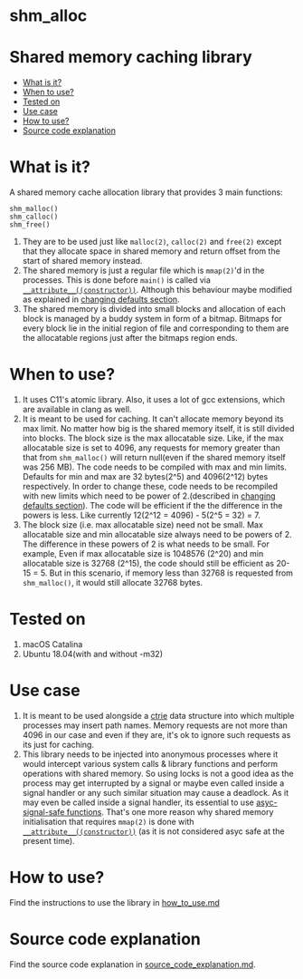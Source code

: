 # shm_alloc

<h1>Shared memory caching library</h1>

<ul>
    <li><a href="https://github.com/MihirLuthra/shm_alloc#what-is-it">What is it?</a></li>
    <li><a href="https://github.com/MihirLuthra/shm_alloc#when-to-use">When to use?</a></li>
     <li><a href="https://github.com/MihirLuthra/shm_alloc#tested-on">Tested on</a></li>
    <li><a href="https://github.com/MihirLuthra/shm_alloc#use-case">Use case</a></li>
    <li><a href="https://github.com/MihirLuthra/shm_alloc#how-to-use">How to use?</a></li>
    <li><a href="https://github.com/MihirLuthra/shm_alloc#source-code-explanation">Source code explanation</a></li>
</ul>

# What is it?

A shared memory cache allocation library that provides 3 main functions:

```
shm_malloc()
shm_calloc()
shm_free()
```

<ol>
    <li>
        They are to be used just like <code>malloc(2)</code>, <code>calloc(2)</code> and <code>free(2)</code> except that they 
        allocate space in shared memory and return offset from the start of shared memory instead.
    </li>
    <li>
        The shared memory is just a regular file which is <code>mmap(2)</code>'d in the processes. This is done before
        <code>main()</code> is called via 
        <a href="https://gcc.gnu.org/onlinedocs/gcc-4.7.0/gcc/Function-Attributes.html"><code>__attribute__((constructor))</code></a>.
		Although this behaviour maybe modified as explained in <a href="https://github.com/MihirLuthra/shm_alloc/blob/master/docs/how_to_use.md#changing-default-settings">changing defaults section</a>.
    </li>
    <li>
        The shared memory is divided into small blocks and allocation of each block is managed by a buddy system in form of 
        a bitmap. Bitmaps for every block lie in the initial region of file and corresponding to them are the allocatable 
        regions just after the bitmaps region ends.
    </li>
</ol>

# When to use?

<ol>
    <li>
        It uses C11's atomic library. Also, it uses a lot of gcc extensions, which are available in clang as well.
    </li>
    <li>
        It is meant to be used for caching. It can't allocate memory beyond its max limit. No matter how big is the shared 
        memory itself, it is still divided into blocks. The block size is the max allocatable size. Like, if the max 
        allocatable size is set to 4096, any requests for memory greater than that from <code>shm_malloc()</code> will return 
        null(even if the shared memory itself was 256 MB). The code needs to be compiled with max and min limits. Defaults for 
        min and max are 32 bytes(2^5) and 4096(2^12) bytes respectively. In order to change these, code needs to be recompiled 
        with new limits which need to be power of 2.(described in <a href="https://github.com/MihirLuthra/shm_alloc/blob/master/docs/how_to_use.md#changing-default-settings">changing defaults section</a>).
        The code will be efficient if the the difference in the powers is less. Like currently 12(2^12 = 4096) - 5(2^5 = 32) = 
        7.
    </li>
    <li> 
        The block size (i.e. max allocatable size) need not be small. Max allocatable size and min allocatable size always 
        need to be powers of 2. The difference in these powers of 2 is what needs to be small. For example, Even if max 
        allocatable size is 1048576 (2^20) and min allocatable size is 32768 (2^15), the code should still be efficient as 
        20-15 = 5. But in this scenario, if memory less than 32768 is requested from <code>shm_malloc()</code>, it would still
        allocate 32768 bytes.
    </li>
</ol>

# Tested on

<ol>
	<li>macOS Catalina</li>
	<li>Ubuntu 18.04(with and without -m32)</li>
</ol>

# Use case

<ol>
    <li>
        It is meant to be used alongside a <a href="https://en.wikipedia.org/wiki/Ctrie">ctrie</a> data structure into which 
        multiple processes may insert path names. Memory requests are not more than 4096 in our case and even if they are, 
        it's ok to ignore such requests as its just for caching.
    </li>
    <li>
        This library needs to be injected into anonymous processes where it would intercept various system calls & library 
        functions and perform operations with shared memory. So using locks is not a good idea as the process may get 
        interrupted by a signal or maybe even called inside a signal handler or any such similar situation may cause a 
        deadlock. As it may even be called inside a signal handler, its essential to use 
        <a href="http://man7.org/linux/man-pages/man7/signal-safety.7.html">asyc-signal-safe functions</a>. That's one more
        reason why shared memory initialisation that requires <code>mmap(2)</code> is done with <a href="https://gcc.gnu.org/onlinedocs/gcc-4.7.0/gcc/Function-Attributes.html"><code>__attribute__((constructor))</code></a>
        (as it is not considered asyc safe at the present time).
    </li>
</ol>

# How to use?

Find the instructions to use the library in 
<a href="https://github.com/MihirLuthra/shm_alloc/blob/master/docs/how_to_use.md">how_to_use.md<a>

# Source code explanation

Find the source code explanation in 
<a href="https://github.com/MihirLuthra/shm_alloc/blob/master/docs/source_code_explanation.md">source_code_explanation.md</a>.
